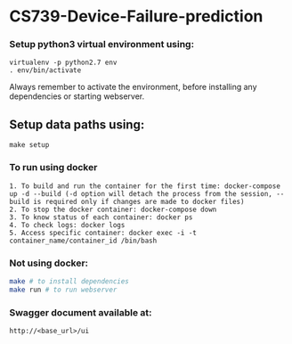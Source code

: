 # CS739-Device-Failure-prediction

### Setup python3 virtual environment using:

```
virtualenv -p python2.7 env
. env/bin/activate
```
Always remember to activate the environment, before installing any dependencies or starting webserver.

## Setup data paths using:
```
make setup
```

### To run using docker
```
1. To build and run the container for the first time: docker-compose up -d --build (-d option will detach the process from the session, --build is required only if changes are made to docker files)
2. To stop the docker container: docker-compose down
3. To know status of each container: docker ps
4. To check logs: docker logs
5. Access specific container: docker exec -i -t container_name/container_id /bin/bash
```

### Not using docker:
```bash
make # to install dependencies
make run # to run webserver 
```

### Swagger document available at:
```
http://<base_url>/ui
```
